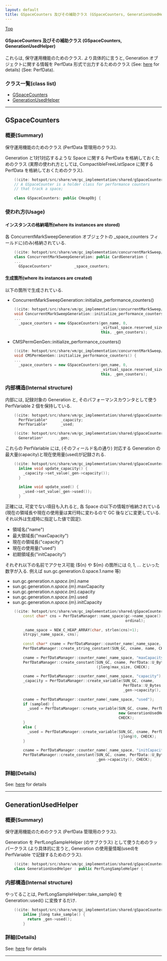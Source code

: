 ```yaml
---
layout: default
title: GSpaceCounters 及びその補助クラス (GSpaceCounters, GenerationUsedHelper)
---
```

[Top](../index.html)

#### GSpaceCounters 及びその補助クラス (GSpaceCounters, GenerationUsedHelper)

これらは, 保守運用機能のためのクラス.
より具体的に言うと, Generation オブジェクトに関する情報を PerfData 形式で出力するためのクラス
(See: [here](no3718kvd.html) for details) (See: PerfData).


### クラス一覧(class list)

  * [GSpaceCounters](#noeXHrIFoW)
  * [GenerationUsedHelper](#noWlGfehZ8)


---
## <a name="noeXHrIFoW" id="noeXHrIFoW">GSpaceCounters</a>

### 概要(Summary)
保守運用機能のためのクラス (PerfData 管理用のクラス).

Generation と1対1対応するような Space に関する PerfData を格納しておくためのクラス
(実際の使われ方としては, CompactibleFreeListSpace に関する PerfData を格納しておくためのクラス).

```cpp
    ((cite: hotspot/src/share/vm/gc_implementation/shared/gSpaceCounters.hpp))
    // A GSpaceCounter is a holder class for performance counters
    // that track a space;
    
    class GSpaceCounters: public CHeapObj {
```

### 使われ方(Usage)
#### インスタンスの格納場所(where its instances are stored)
各 ConcurrentMarkSweepGeneration オブジェクトの _space_counters フィールドに(のみ)格納されている.


```cpp
    ((cite: hotspot/src/share/vm/gc_implementation/concurrentMarkSweep/concurrentMarkSweepGeneration.hpp))
    class ConcurrentMarkSweepGeneration: public CardGeneration {
    ...
      GSpaceCounters*          _space_counters;
```

#### 生成箇所(where its instances are created)
以下の箇所で生成されている.

* ConcurrentMarkSweepGeneration::initialize_performance_counters()

```cpp
    ((cite: hotspot/src/share/vm/gc_implementation/concurrentMarkSweep/concurrentMarkSweepGeneration.cpp))
    void ConcurrentMarkSweepGeneration::initialize_performance_counters() {
    ...
      _space_counters = new GSpaceCounters(gen_name, 0,
                                           _virtual_space.reserved_size(),
                                           this, _gen_counters);
```

* CMSPermGenGen::initialize_performance_counters()

```cpp
    ((cite: hotspot/src/share/vm/gc_implementation/concurrentMarkSweep/cmsPermGen.cpp))
    void CMSPermGenGen::initialize_performance_counters() {
    ...
      _space_counters = new GSpaceCounters(gen_name, 0,
                                           _virtual_space.reserved_size(),
                                           this, _gen_counters);
```

### 内部構造(Internal structure)
内部には, 記録対象の Generation と, そのパフォーマンスカウンタとして使う PerfVariable 2 個を保持している.

```cpp
    ((cite: hotspot/src/share/vm/gc_implementation/shared/gSpaceCounters.hpp))
      PerfVariable*      _capacity;
      PerfVariable*      _used;
```

```cpp
    ((cite: hotspot/src/share/vm/gc_implementation/shared/gSpaceCounters.hpp))
      Generation*       _gen;
```

これらの PerfVariable には, (そのフィールド名の通り) 対応する Generation の最大量(capacity)と現在使用量(used)が記録される.

```cpp
    ((cite: hotspot/src/share/vm/gc_implementation/shared/gSpaceCounters.hpp))
      inline void update_capacity() {
        _capacity->set_value(_gen->capacity());
      }
    
      inline void update_used() {
        _used->set_value(_gen->used());
      }
```

正確には, 可変でない項目も入れると, 各 Space の以下の情報が格納されている
(現在の領域長や現在の使用量は実行時に変わるので GC 後などに変更している. それ以外は生成時に指定した値で固定).

* 領域名("name")
* 最大領域長("maxCapacity")
* 現在の領域長("capacity")
* 現在の使用量("used")
* 初期領域長("initCapacity") 

それぞれ以下の名前でアクセス可能 
(${n} や ${m} の箇所には 0, 1, ... といった数字が入る. 例えば sun.gc.generation.0.space.1.name 等)

  * sun.gc.generation.${n}.space.${m}.name
  * sun.gc.generation.${n}.space.${m}.maxCapacity
  * sun.gc.generation.${n}.space.${m}.capacity
  * sun.gc.generation.${n}.space.${m}.used
  * sun.gc.generation.${n}.space.${m}.initCapacity

```cpp
    ((cite: hotspot/src/share/vm/gc_implementation/shared/gSpaceCounters.cpp))
        const char* cns = PerfDataManager::name_space(gc->name_space(), "space",
                                                      ordinal);
    
        _name_space = NEW_C_HEAP_ARRAY(char, strlen(cns)+1);
        strcpy(_name_space, cns);
    
        const char* cname = PerfDataManager::counter_name(_name_space, "name");
        PerfDataManager::create_string_constant(SUN_GC, cname, name, CHECK);
    
        cname = PerfDataManager::counter_name(_name_space, "maxCapacity");
        PerfDataManager::create_constant(SUN_GC, cname, PerfData::U_Bytes,
                                         (jlong)max_size, CHECK);
    
        cname = PerfDataManager::counter_name(_name_space, "capacity");
        _capacity = PerfDataManager::create_variable(SUN_GC, cname,
                                                     PerfData::U_Bytes,
                                                     _gen->capacity(), CHECK);
    
        cname = PerfDataManager::counter_name(_name_space, "used");
        if (sampled) {
          _used = PerfDataManager::create_variable(SUN_GC, cname, PerfData::U_Bytes,
                                                   new GenerationUsedHelper(_gen),
                                                   CHECK);
        }
        else {
          _used = PerfDataManager::create_variable(SUN_GC, cname, PerfData::U_Bytes,
                                                   (jlong)0, CHECK);
        }
    
        cname = PerfDataManager::counter_name(_name_space, "initCapacity");
        PerfDataManager::create_constant(SUN_GC, cname, PerfData::U_Bytes,
                                         _gen->capacity(), CHECK);
```



### 詳細(Details)
See: [here](../doxygen/classGSpaceCounters.html) for details

---
## <a name="noWlGfehZ8" id="noWlGfehZ8">GenerationUsedHelper</a>

### 概要(Summary)
保守運用機能のためのクラス (PerfData 管理用のクラス).

Generation を PerfLongSampleHelper (のサブクラス) として使うためのラッパークラス
(より具体的に言うと, Generation の使用量情報(used)を PerfVariable で記録するためのクラス).


```cpp
    ((cite: hotspot/src/share/vm/gc_implementation/shared/gSpaceCounters.hpp))
    class GenerationUsedHelper : public PerfLongSampleHelper {
```

### 内部構造(Internal structure)
やってることは, PerfLongSampleHelper::take_sample() を Generation::used() に変換するだけ.

```cpp
    ((cite: hotspot/src/share/vm/gc_implementation/shared/gSpaceCounters.hpp))
        inline jlong take_sample() {
          return _gen->used();
        }
```




### 詳細(Details)
See: [here](../doxygen/classGenerationUsedHelper.html) for details

---
